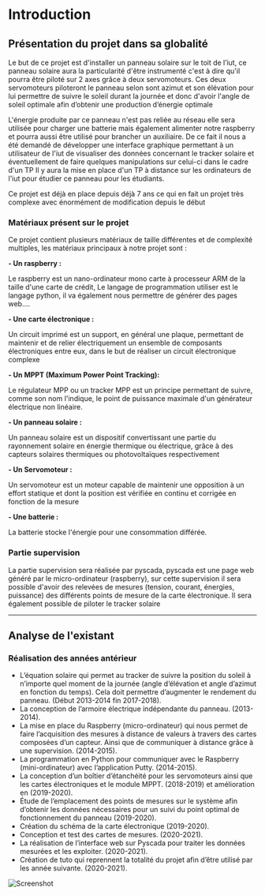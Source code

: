 # Introduction

## Présentation du projet dans sa globalité

Le but de ce projet est d'installer un panneau solaire sur le toit de l’iut, ce panneau solaire aura la particularité d'être instrumenté c'est à dire qu'il pourra être piloté sur 2 axes grâce à deux servomoteurs. Ces deux servomoteurs piloteront le panneau selon sont azimut et son élévation pour lui permettre de suivre le soleil durant la journée et donc d'avoir l'angle de soleil optimale afin d’obtenir une production d’énergie optimale

L'énergie produite par ce panneau n'est pas reliée au réseau elle sera utilisée pour charger une batterie mais également alimenter notre raspberry et pourra aussi être utilisé pour brancher un auxiliaire.
De ce fait il nous a été demandé de développer une interface graphique permettant à un utilisateur de l'iut de visualiser des données concernant le tracker solaire et éventuellement de faire quelques manipulations sur celui-ci dans le cadre d'un TP
Il y aura la mise en place d'un TP à distance sur les ordinateurs de l'iut pour étudier ce panneau pour les étudiants.

Ce projet est déjà en place depuis déjà 7 ans ce qui en fait un projet très complexe avec énormément de modification depuis le début 


### Matériaux présent sur le projet 
 
 Ce projet contient plusieurs matériaux de taille différentes et de complexité multiples, les matériaux principaux à notre projet sont :
 
 **- Un raspberry :**
 
 Le raspberry est un nano-ordinateur mono carte à processeur ARM de la taille d'une carte de crédit, Le langage de programmation utiliser est le langage python, il va également nous permettre de générer des pages web…. 
 
 **- Une carte électronique :**
 
 Un circuit imprimé est un support, en général une plaque, permettant de maintenir et de relier électriquement un ensemble de composants électroniques entre eux, dans le but de réaliser un circuit électronique complexe
 
 **- Un MPPT (Maximum Power Point Tracking):**
 
Le régulateur MPP ou un tracker MPP est un principe permettant de suivre, comme son nom l'indique, le point de puissance maximale d'un générateur électrique non linéaire.
 
 **- Un panneau solaire :**
 
 Un panneau solaire est un dispositif convertissant une partie du rayonnement solaire en énergie thermique ou électrique, grâce à des capteurs solaires thermiques ou photovoltaïques respectivement
 
 **- Un Servomoteur :**
 
 Un servomoteur est un moteur capable de maintenir une opposition à un effort statique et dont la position est vérifiée en continu et corrigée en fonction de la mesure
 
 **- Une batterie :** 
 
 La batterie stocke l'énergie pour une consommation différée. 
 
### Partie supervision 
 
 La partie supervision sera réalisée par pyscada, pyscada est une page web généré par le micro-ordinateur (raspberry), sur cette supervision il sera possible d'avoir des relevées de mesures (tension, courant, énergies, puissance) des différents points de mesure de la carte électronique.
 Il sera également possible de piloter le tracker solaire
 
----------------


## Analyse de l'existant

### Réalisation des années antérieur

* L’équation solaire qui permet au tracker de suivre la position du soleil à n’importe quel moment de la journée (angle d’élévation et angle d’azimut en fonction du temps). Cela doit permettre d’augmenter le rendement du panneau. (Début 2013-2014 fin 2017-2018).  
* La conception de l’armoire électrique indépendante du panneau. (2013-2014).  
* La mise en place du Raspberry (micro-ordinateur) qui nous permet de faire l’acquisition des mesures à distance de valeurs à travers des cartes composées d’un capteur. Ainsi que de communiquer à distance grâce à une supervision. (2014-2015).  
* La programmation en Python pour communiquer avec le Raspberry (mini-ordinateur) avec l’application Putty. (2014-2015).  
* La conception d’un boîtier d’étanchéité pour les servomoteurs ainsi que les cartes électroniques et le module MPPT. (2018-2019) et amélioration en (2019-2020).  
* Étude de l’emplacement des points de mesures sur le système afin d’obtenir les données nécessaires pour un suivi du point optimal de fonctionnement du panneau (2019-2020).  
* Création du schéma de la carte électronique (2019-2020).  
* Conception et test des cartes de mesures. (2020-2021).  
* La réalisation de l’interface web sur Pyscada pour traiter les données mesurées et les exploiter. (2020-2021).  
* Création de tuto qui reprennent la totalité du projet afin d’être utilisé par les année suivante. (2020-2021).

 

![Screenshot](pic/logo_iut.png)
